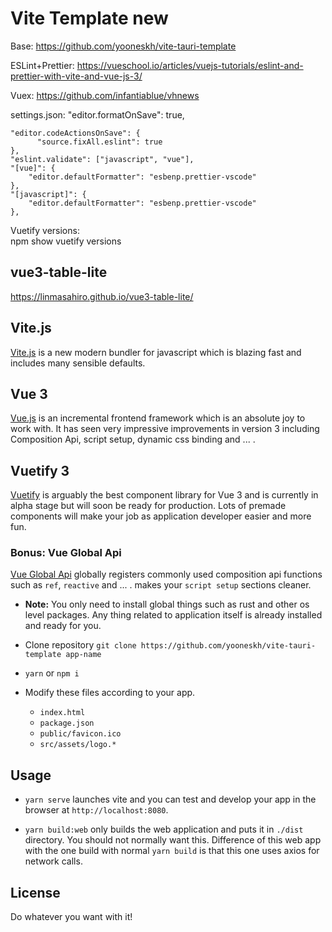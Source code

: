 # Vite Template new

Base:
https://github.com/yooneskh/vite-tauri-template

ESLint+Prettier:
https://vueschool.io/articles/vuejs-tutorials/eslint-and-prettier-with-vite-and-vue-js-3/

Vuex:
https://github.com/infantiablue/vhnews

settings.json:
"editor.formatOnSave": true,

    "editor.codeActionsOnSave": {
          "source.fixAll.eslint": true
    },
    "eslint.validate": ["javascript", "vue"],
    "[vue]": {
        "editor.defaultFormatter": "esbenp.prettier-vscode"
    },
    "[javascript]": {
        "editor.defaultFormatter": "esbenp.prettier-vscode"
    },

Vuetify versions:<br>
npm show vuetify versions

## vue3-table-lite
https://linmasahiro.github.io/vue3-table-lite/

## Vite.js

[Vite.js](https://vitejs.dev/) is a new modern bundler for javascript which is blazing fast and includes many sensible defaults.

## Vue 3

[Vue.js](https://vuejs.org/) is an incremental frontend framework which is an absolute joy to work with. It has seen very impressive improvements in version 3 including Composition Api, script setup, dynamic css binding and ... .

## Vuetify 3

[Vuetify](https://vuetifyjs.com/) is arguably the best component library for Vue 3 and is currently in alpha stage but will soon be ready for production. Lots of premade components will make your job as application developer easier and more fun.

### Bonus: Vue Global Api

[Vue Global Api](https://github.com/antfu/vue-global-api) globally registers commonly used composition api functions such as `ref`, `reactive` and ... . makes your `script setup` sections cleaner.

-   **Note:** You only need to install global things such as rust and other os level packages. Any thing related to application itself is already installed and ready for you.

-   Clone repository `git clone https://github.com/yooneskh/vite-tauri-template app-name`

-   `yarn` or `npm i`

-   Modify these files according to your app.
    -   `index.html`
    -   `package.json`
    -   `public/favicon.ico`
    -   `src/assets/logo.*`

## Usage

-   `yarn serve` launches vite and you can test and develop your app in the browser at `http://localhost:8080`.

-   `yarn build:web` only builds the web application and puts it in `./dist` directory. You should not normally want this. Difference of this web app with the one build with normal `yarn build` is that this one uses axios for network calls.

## License

Do whatever you want with it!
